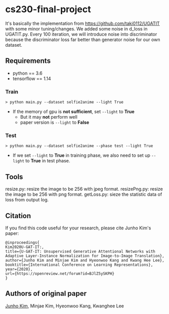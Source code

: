 # cs230-final-project
It's basically the implementation from https://github.com/taki0112/UGATIT with some minor tuning/changes. We added some noise in d_loss in UGATIT.py. Every 100 iteration, we will introduce noise into discriminator because the discriminator loss far better than generator noise for our own dataset.

## Requirements
* python == 3.6
* tensorflow == 1.14

### Train
```
> python main.py --dataset selfie2anime --light True
```
* If the memory of gpu is **not sufficient**, set `--light` to **True**
  * But it may **not** perform well
  * paper version is `--light` to **False**

### Test
```
> python main.py --dataset selfie2anime --phase test --light True
```
* If we set `--light` to **True** in training phase, we also need to set up  `--light` to **True** in test phase.

## Tools
resize.py: resize the image to be 256 with jpeg format.
resizePng.py: resize the image to be 256 with png format.
getLoss.py: sieze the statistic data of loss from output log.

## Citation
If you find this code useful for your research, please cite Junho Kim's paper:

```
@inproceedings{
Kim2020U-GAT-IT:,
title={U-GAT-IT: Unsupervised Generative Attentional Networks with Adaptive Layer-Instance Normalization for Image-to-Image Translation},
author={Junho Kim and Minjae Kim and Hyeonwoo Kang and Kwang Hee Lee},
booktitle={International Conference on Learning Representations},
year={2020},
url={https://openreview.net/forum?id=BJlZ5ySKPH}
}
```
## Authors of original paper
[Junho Kim](http://bit.ly/jhkim_ai), Minjae Kim, Hyeonwoo Kang, Kwanghee Lee
